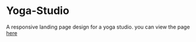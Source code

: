 # Yoga-Studio
A responsive landing page design for a yoga studio.
you can view the page <a href="https://eizads.github.io/Yoga-Studio/">here</a>
